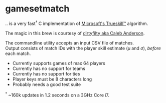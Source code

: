# gamesetmatch

.. is a very fast<sup>†</sup> C implementation
of [Microsoft's Trueskill™](http://research.microsoft.com/en-us/projects/trueskill/) algorithm.

The magic in this brew is courtesy of [dirtyfilty aka Caleb Anderson](https://github.com/dirtyfilthy).

The commandline utility accepts an input CSV file of matches.<br>
Output consists of match IDs with the player skill estimate (_μ_ and _σ_), _before_ each match.

- Currently supports games of max 64 players
- Currently has no support for teams
- Currently has no support for ties
- Player keys must be 8 characters long
- Probably needs a good test suite

<sup>†</sup> ~160k updates in 1.2 seconds on a 3GHz Core i7.
